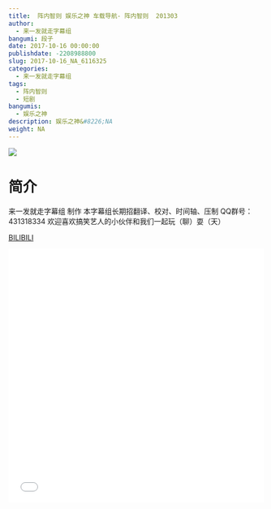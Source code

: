 ```yaml
---
title:  阵内智则 娱乐之神 车载导航- 阵内智则  201303
author: 
  - 来一发就走字幕组
bangumi: 段子
date: 2017-10-16 00:00:00
publishdate: -2208988800
slug: 2017-10-16_NA_6116325
categories: 
  - 来一发就走字幕组
tags: 
  - 阵内智则
  - 短剧
bangumis: 
  - 娱乐之神
description: 娱乐之神&#8226;NA
weight: NA
---
```


![](https://i.imgur.com/CUmDGAJ.jpg)

# 简介  
来一发就走字幕组 制作 本字幕组长期招翻译、校对、时间轴、压制   QQ群号：431318334 欢迎喜欢搞笑艺人的小伙伴和我们一起玩（聊）耍（天）

  [BILIBILI](https://www.bilibili.com/video/av6116325/)


<div class="vcontainer">  <iframe class='video' src="//www.bilibili.com/blackboard/player.html?cid=9930537&aid=6116325" width="100%" height="500" frameborder="0" allowfullscreen="allowfullscreen"></iframe></div>
